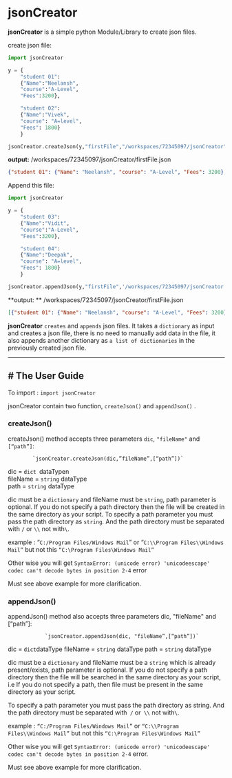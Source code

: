 # jsonCreator

**jsonCreator** is a simple python Module/Library to create  json files.

create json file:
```python
import jsonCreator

y = {
    "student 01":
    {"Name":"Neelansh",
    "course":"A-Level",
    "Fees":3200},

    "student 02":
    {"Name":"Vivek",
    "course": "A=level",
    "Fees": 1800}
    }

jsonCreator.createJson(y,"firstFile","/workspaces/72345097/jsonCreator")
```
**output:** /workspaces/72345097/jsonCreator/firstFile.json
```json
{"student 01": {"Name": "Neelansh", "course": "A-Level", "Fees": 3200}, "student 02": {"Name": "Vivek", "course": "A=level", "Fees": 1800}}
```

Append this file:
```python
import jsonCreator

y = {
    "student 03":
    {"Name":"Vidit",
    "course":"A-Level",
    "Fees":3200},

    "student 04":
    {"Name":"Deepak",
    "course": "A=level",
    "Fees": 1800}
    }

jsonCreator.appendJson(y,"firstFile",'/workspaces/72345097/jsonCreator')


```
**output: ** /workspaces/72345097/jsonCreator/firstFile.json
```json
[{"student 01": {"Name": "Neelansh", "course": "A-Level", "Fees": 3200}, "student 02": {"Name": "Vivek", "course": "A=level", "Fees": 1800}},{"student 03": {"Name": "Vidit", "course": "A-Level", "Fees": 3200}, "student 04": {"Name": "Deepak", "course": "A=level", "Fees": 1800}}]
```

**jsonCreator** `creates` and `appends` json files.
It takes a `dictionary` as input and creates a json file, there is no need to manually add data in the file, it also appends another dictionary as `a list of dictionaries` in the previously created json file.

------------

## # The User Guide

To import  : `import jsonCreator`

jsonCreator contain two function, `createJson()` and `appendJson()`
.
### createJson()
createJson() method accepts three parameters `dic`, `"fileName"` and `[“path”]`:

			`jsonCreator.createJson(dic,”fileName”,[“path”])`
								
dic  = `dict `dataTypen\
fileName = `string` dataType\
path = `string` dataType

dic must be a `dictionary` and fileName must be `string`, path parameter is optional. If you do not specify a path directory then the file will be created in the same directory as your script.
To specify a path parameter you must pass the path directory as `string`. And the path directory must be separated with `/` or `\\` not with` \ `.

 example : “`C:/Program Files/Windows Mail`” or “`C:\\Program Files\\Windows Mail”` but not this `“C:\Program Files\Windows Mail”`
 
 Other wise you will get `SyntaxError: (unicode error) 'unicodeescape' codec can't decode bytes in position 2-4`  error
 
 Must see above example for more clarification.

### appendJson()
appendJson() method also accepts three parameters dic, "fileName" and [“path”]:


    			`jsonCreator.appendJson(dic, "fileName”,[“path”])`
dic = `dict`dataType
fileName = `string` dataType
path = `string` dataType

dic must be a `dictionary` and fileName must be a `string` which is already present/exists, path parameter is optional. If you do not specify a path directory then the file will be searched in the same directory as your script, i.e If you do not specify a path, then file must be present in the same directory as your script. 

To specify a path parameter you must pass the path directory as string. And the path directory must be separated with` /` or` \\` not with`\`.

example : `“C:/Program Files/Windows Mail”` or `“C:\\Program Files\\Windows Mail”` but not this `“C:\Program Files\Windows Mail”`

Other wise you will get `SyntaxError: (unicode error) 'unicodeescape' codec can't decode bytes in position 2-4` error.

Must see above example for more clarification.

